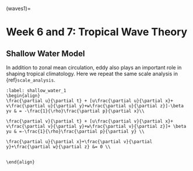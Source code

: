 (waves1)=
# Week 6 and 7: Tropical Wave Theory
## Shallow Water Model

In addition to zonal mean circulation, eddy also plays an important role in shaping tropical climatology. Here we repeat the same scale analysis in  {ref}`scale_analysis`. 


```{math}
:label: shallow_water_1
\begin{align}
\frac{\partial u}{\partial t} + [u\frac{\partial u}{\partial x}+ v\frac{\partial u}{\partial y}+w\frac{\partial u}{\partial z}]-\beta yv & = -\frac{1}{\rho}\frac{\partial p}{\partial x}\\

\frac{\partial v}{\partial t} + [u\frac{\partial v}{\partial x}+ v\frac{\partial v}{\partial y}+w\frac{\partial v}{\partial z}]+ \beta yu & =-\frac{1}{\rho}\frac{\partial p}{\partial y} \\

\frac{\partial u}{\partial x}+\frac{\partial v}{\partial y}+\frac{\partial w}{\partial z} &= 0 \\


\end{align}
```